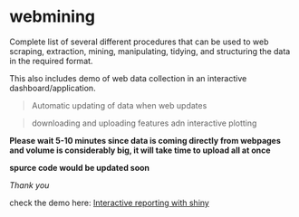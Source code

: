 # webmining 
Complete list of several different procedures that can be used to web scraping, extraction, mining, manipulating, tidying, and structuring the data in the required format.

This also includes demo of web data collection in an interactive dashboard/application. 
> Automatic updating of data when web updates

> downloading and uploading features adn interactive plotting


**Please wait 5-10 minutes since data is coming directly from webpages and volume is considerably big, it will take time to upload all at once**

**spurce code would be updated soon** 

*Thank you*

check the demo here: [Interactive reporting with shiny](https://neeraj.shinyapps.io/qoolityapp)
